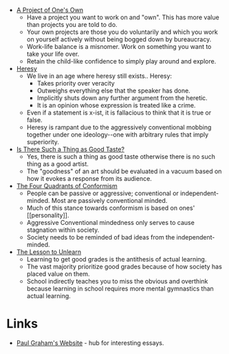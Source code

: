 * [A Project of One's Own](http://www.paulgraham.com/own.html)
	* Have a project you want to work on and "own". This has more value than projects you are told to do.
	* Your own projects are those you do voluntarily and which you work on yourself actively without being bogged down by bureaucracy.
	* Work-life balance is a misnomer. Work on something you want to take your life over. 
	* Retain the child-like confidence to simply play around and explore.
* [Heresy](http://www.paulgraham.com/heresy.html)
	* We live in an age where heresy still exists.. Heresy:
		* Takes priority over veracity
		* Outweighs everything else that the speaker has done.
		* Implicitly shuts down any further argument from the heretic.
		* It is an opinion whose expression is treated like a crime.
	* Even if a statement is x-ist, it is fallacious to think that it is true or false. 
	* Heresy is rampant due to the aggressively conventional mobbing together under one ideology--one with arbitrary rules that imply superiority.
* [Is There Such a Thing as Good Taste?](http://www.paulgraham.com/goodtaste.html)
	* Yes, there is such a thing as good taste otherwise there is no such thing as a good artist.
	* The "goodness" of an art should be evaluated in a vacuum based on how it evokes a response from its audience. 
* [The Four Quadrants of Conformism](http://www.paulgraham.com/conformism.html)
	* People can be passive or aggressive; conventional or independent-minded. Most are passively conventional minded. 
	* Much of this stance towards conformism is based on ones' [[personality]].
	* Aggressive Conventional mindedness only serves to cause stagnation within society.
	* Society needs to be reminded of bad ideas from the independent-minded.
* [The Lesson to Unlearn](http://www.paulgraham.com/lesson.html)
	* Learning to get good grades is the antithesis of actual learning.
	* The vast majority prioritize good grades because of how society has placed value on them.
	* School indirectly teaches you to miss the obvious and overthink because learning in school requires more mental gymnastics than actual learning.
# Links
* [Paul Graham's Website](http://www.paulgraham.com/articles.html) - hub for interesting essays.